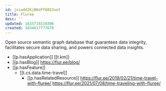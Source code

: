 ```yaml
---
id: joiwdd2KjBWzPf68G3vot
title: Fluree
desc: ''
updated: 1635716510306
created: 1634617777670
---
```



Open source semantic graph database that guarantees data integrity, facilitates secure data sharing, and powers connected data insights.

- [[p.hasApplication]] [[t.km]]
- [[p.hasBlog]] https://flur.ee/blog/
- [[p.hasFeature]] 
  - [[t.cs.data.time-travel]]
    - [[p.hasRelatedResource]] https://flur.ee/2019/02/21/time-travel-with-fluree/ https://flur.ee/2021/07/08/time-traveling-with-fluree/

